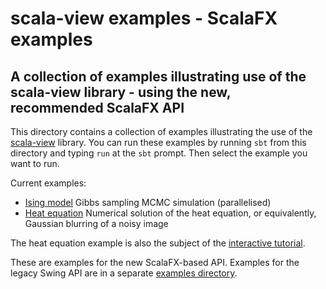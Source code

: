 # scala-view examples - ScalaFX examples

## A collection of examples illustrating use of the scala-view library - using the new, recommended ScalaFX API

This directory contains a collection of examples illustrating the use of the [scala-view](https://github.com/darrenjw/scala-view) library. You can run these examples by running `sbt` from this directory and typing `run` at the `sbt` prompt. Then select the example you want to run.

Current examples:

* [Ising model](https://en.wikipedia.org/wiki/Ising_model) Gibbs sampling MCMC simulation (parallelised)
* [Heat equation](https://en.wikipedia.org/wiki/Heat_equation) Numerical solution of the heat equation, or equivalently, Gaussian blurring of a noisy image

The heat equation example is also the subject of the [interactive tutorial](../docs/Tutorial.md).

These are examples for the new ScalaFX-based API. Examples for the legacy Swing API are in a separate [examples directory](../examples-swing/).

